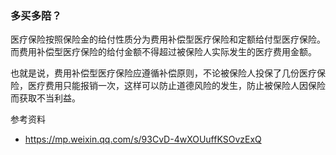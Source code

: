 
### 多买多陪？

医疗保险按照保险金的给付性质分为费用补偿型医疗保险和定额给付型医疗保险。而费用补偿型医疗保险的给付金额不得超过被保险人实际发生的医疗费用金额。
 
也就是说，费用补偿型医疗保险应遵循补偿原则，不论被保险人投保了几份医疗保险，医疗费用只能报销一次，这样可以防止道德风险的发生，防止被保险人因保险而获取不当利益。

参考资料

* https://mp.weixin.qq.com/s/93CvD-4wXOUuffKSOvzExQ